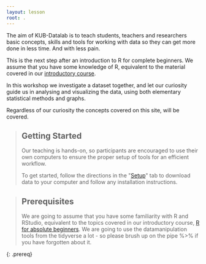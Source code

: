 ```yaml
---
layout: lesson
root: .
---
```


The aim of KUB-Datalab is to teach students, teachers and researchers
basic concepts, skills and tools for working with data so they can
get more done in less time. And with less pain.

This is the next step after an introduction to R for complete beginners. 
We assume that you have some knowledge of R, equivalent to the material
covered in our [introductory course](https://kubdatalab.github.io/R-intro/).

In this workshop we investigate a dataset together, and let our curiosity guide
us in analysing and visualizing the data, using both elementary statistical
methods and graphs.

Regardless of our curiosity the concepts covered on this site, will be covered.



> ## Getting Started
>
> Our teaching is hands-on, so participants are encouraged to use
> their own computers to ensure the proper setup of tools for an efficient
> workflow.
>
> To get started, follow the directions in the "[Setup](setup.html)" tab to
> download data to your computer and follow any installation instructions.

> ## Prerequisites
>
> We are going to assume that you have some familiarity with R and
> RStudio, equivalent to the topics covered in our introductory course,
> [R for absolute beginners](https://kubdatalab.github.io/beginning-R/).
> We are going to use the datamanipulation tools from the tidyverse
> a lot - so please brush up on the pipe %>% if you have forgotten 
> about it.
> 
{: .prereq}
